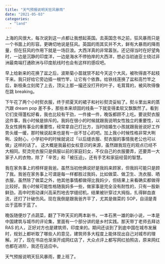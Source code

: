 ```yaml
---
title: "天气预报说明天狂风暴雨"
date: "2021-05-03"
categories: 
  - "land"
---
```


上海的风很大，每次说到这一点都让我想起英国。去英国念书之前，狂风暴雨只是一个书面上的形容。更确切地说是狂风。英国的雨其实并不大，鲜有大暴雨的降雨量，但在狂风的作用下就是一场巨浪。大西洋真的非常嚣张。还记得当时在好望角时，一边是沉静的印度洋，一边是海水不停拍岸的大西洋，想必当初迪亚士绕过非洲最南端打通欧洲与印度航线时也会有这样的感叹吧。  
  
早上给新来的花换了盆之后，波斯菊小苗就禁不起今天这个大风，被吹得直不起枝干来。我只好给它旁边插一根竹竿，让它有个依靠。给铁线莲换了盆和高竹竿之后，新枝条立刻爬了上去，顶尖上那一撮还没打开的叶子，毛茸茸的，被风吹得像在跳 breaking。  
  
下午花了两个小时熨衣服，终于把夏天的裙子和衬衫熨烫妥帖了。熨斗里出来的蒸汽跟 dream pop 差不多，那些本来顽固的线条一下就变得柔软又飘飘然了。看到它们变得蓬松好看，我也比较有干劲，一件接一件，晚饭都顾不上吃。要说熨衣服这件事，我小时候是排斥的。我妈在很小的时候就跟我说明女性独立的重要性，以及女性拥有事业的重要性，经常拿自己打比方，当时结婚生小孩就跟我爸说好工作势头缓一缓，那时候说起来也是有一丝不甘心的吧。加上我小时候性格非常大咧咧、没耐心，小学初中的时候就说过「以后缝衣服、熨衣服的事情我老公也可以做」这样的话了。 这大概是我最初女权意识的来源，虽然跟我现在的观点已经不大相同。熨烫完衣服只是佩服以前的家庭妇女，不仅自己的衣服要弄，还要弄一大家子人的衣物，除了「辛苦」和「被压迫」，还有手艺和家庭经营的智慧。  
  
我在家务事上的榜样是我爸。虽然当初他俩说好是我妈来顾家，但我妈可能只是顾了我。我爸在家务事上可谓是每一样都胜过我妈，比如做菜、做卫生、洗衣服、晒衣服，虽然除了做菜之外，他其他事情都做得比我妈少，但结果上来看确实都做得比较好。我小时候可能性格随我妈多一些，做家事是完全没有耐性的，只有一股新鲜劲，高中时劳动课兴高采烈地去学缝纫机，结果被针穿过大拇指，扎得鲜血直流，还打了针破伤风。现在我倒是跟我爸齐平了，尤其是做菜的 SOP，自诩是青出于蓝胜于蓝了。  
  
晚饭随便炒了点蔬菜，翻了下昨天买的两本新书，一本石黑一雄的新小说，一本是中国建筑与城市的评论集，里面有一个部分讲的是乡村实践。那天带丁老师去拜访 RAS 的人，正好对方也是建筑师，印度来的。期间还谈到了到底中国在城市发展时，规划上都听取了哪些人的意见，建筑师多大程度上能体现出自己对城市的理解。对了，现在书店也渐渐开成网红店了，大众点评上都写网红拍照店，原来网红也都在进阶，我还在适应中。  
  
天气预报说明天狂风暴雨，要上班了。
